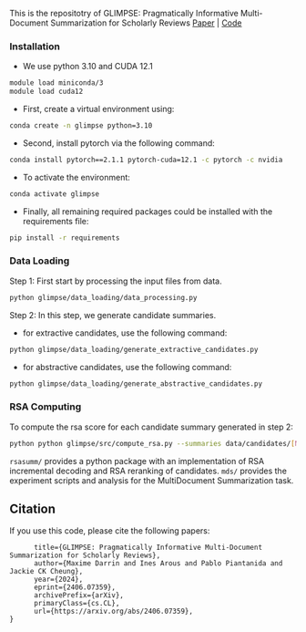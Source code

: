 
This is the repositotry of  GLIMPSE: Pragmatically Informative Multi-Document Summarization for Scholarly Reviews
[Paper](https://arxiv.org/abs/2406.07359) | [Code](https://github.com/icannos/glimpse-mds)


### Installation

- We use python 3.10 and CUDA 12.1
``` bash
module load miniconda/3
module load cuda12
```
- First, create a virtual environment using:
``` bash
conda create -n glimpse python=3.10
```

- Second, install pytorch via the following command:
``` bash
conda install pytorch==2.1.1 pytorch-cuda=12.1 -c pytorch -c nvidia
```
- To activate the environment:
``` bash
conda activate glimpse 
```
- Finally, all remaining required packages could be installed with the requirements file:

``` bash
pip install -r requirements
```
### Data Loading

Step 1: First start by processing the input files from data.

``` bash
python glimpse/data_loading/data_processing.py 
```

Step 2: In this step, we generate candidate summaries.
- for extractive candidates, use the following command:
``` bash
python glimpse/data_loading/generate_extractive_candidates.py 
```
- for abstractive candidates, use the following command:
``` bash
python glimpse/data_loading/generate_abstractive_candidates.py 
```

### RSA Computing
To compute the rsa score for each candidate summary generated in step 2:
``` bash
python python glimpse/src/compute_rsa.py --summaries data/candidates/[Name_Of_Your_File_Step2].csv
```

`rsasumm/` provides a python package with an implementation of RSA incremental decoding and RSA reranking of candidates.
`mds/` provides the experiment scripts and analysis for the MultiDocument Summarization task.


## Citation

If you use this code, please cite the following papers:

```@misc{darrin2024glimpsepragmaticallyinformativemultidocument,
      title={GLIMPSE: Pragmatically Informative Multi-Document Summarization for Scholarly Reviews}, 
      author={Maxime Darrin and Ines Arous and Pablo Piantanida and Jackie CK Cheung},
      year={2024},
      eprint={2406.07359},
      archivePrefix={arXiv},
      primaryClass={cs.CL},
      url={https://arxiv.org/abs/2406.07359}, 
}
```